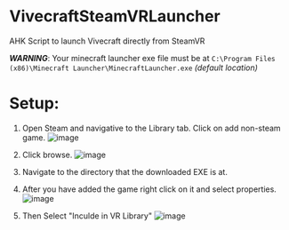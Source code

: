 
# VivecraftSteamVRLauncher
AHK Script to launch Vivecraft directly from SteamVR

***WARNING***: Your minecraft launcher exe file must be at `C:\Program Files (x86)\Minecraft Launcher\MinecraftLauncher.exe` *(default location)*

# Setup:

1. Open Steam and navigative to the Library tab. Click on add non-steam game.
![image](https://user-images.githubusercontent.com/14058546/123132753-11a38000-d41d-11eb-8ec1-5a21e0696517.png)



2. Click browse.
![image](https://user-images.githubusercontent.com/14058546/123132909-3bf53d80-d41d-11eb-9425-f85d28ad561a.png)

3. Navigate to the directory that the downloaded EXE is at.

4. After you have added the game right click on it and select properties.
 ![image](https://user-images.githubusercontent.com/14058546/123133026-562f1b80-d41d-11eb-9ef6-d83381e3d38a.png)

6. Then Select "Inculde in VR Library"
![image](https://user-images.githubusercontent.com/14058546/123133069-5e875680-d41d-11eb-8fec-a87d61985a32.png)

